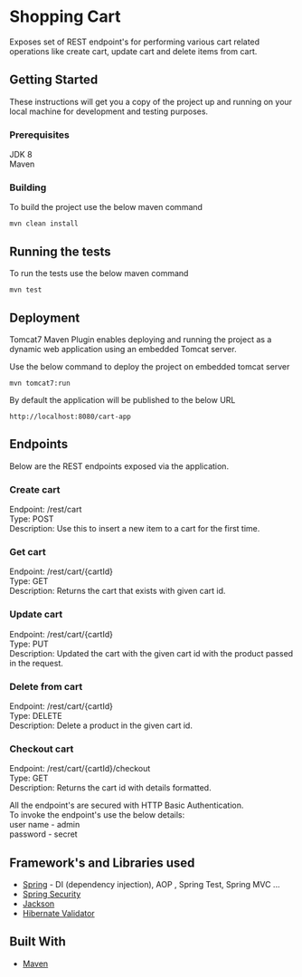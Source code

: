 # Shopping Cart

Exposes set of REST endpoint's for performing various cart related operations like create cart, update cart and delete items from cart. 

## Getting Started

These instructions will get you a copy of the project up and running on your local machine for development and testing purposes.

### Prerequisites

JDK 8 <br />
Maven

### Building

To build the project use the below maven command

```
mvn clean install
```

## Running the tests

To run the tests use the below maven command

```
mvn test
```

## Deployment

Tomcat7 Maven Plugin enables deploying and running the project as a dynamic web application using an embedded Tomcat server.

Use the below command to deploy the project on embedded tomcat server

```
mvn tomcat7:run
```

By default the application will be published to the below URL

```
http://localhost:8080/cart-app
```

## Endpoints

Below are the REST endpoints exposed via the application.


### Create cart
Endpoint:	/rest/cart <br />
Type:	POST <br />
Description: Use this to insert a new item to a cart for the first time. <br />

### Get cart
Endpoint:	/rest/cart/{cartId} <br />
Type:	GET <br />
Description: Returns the cart that exists with given cart id. <br />

### Update cart
Endpoint:	/rest/cart/{cartId} <br />
Type:	PUT <br />
Description: Updated the cart with the given cart id with the product passed in the request. <br />

### Delete from cart
Endpoint:	/rest/cart/{cartId} <br />
Type:	DELETE <br />
Description: Delete a product in the given cart id. <br />

### Checkout cart
Endpoint:	/rest/cart/{cartId}/checkout <br />
Type:	GET <br />
Description: Returns the cart id with details formatted. <br />

All the endpoint's are secured with HTTP Basic Authentication.<br />
To invoke the endpoint's use the below details:<br />
user name - admin<br />
password - secret

## Framework's and Libraries used
* [Spring](https://projects.spring.io/spring-framework/) - DI (dependency injection), AOP , Spring Test, Spring MVC ...
* [Spring Security](https://projects.spring.io/spring-security/)
* [Jackson](http://github.com/FasterXML/jackson)
* [Hibernate Validator](http://hibernate.org/validator/)

## Built With

* [Maven](https://maven.apache.org/)
